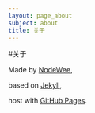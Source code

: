 ```yaml
---
layout: page_about
subject: about
title: 关于
---
```


#关于


Made by [NodeWee](http://nodewee.me/), 

based on [Jekyll](http://jekyllrb.com/), 

host with [GitHub Pages](http://pages.github.com/).
